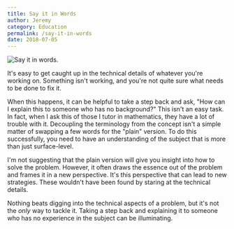 ```yaml
---
title: Say it in Words
author: Jeremy
category: Education
permalink: /say-it-in-words
date: 2018-07-05
---
```


![Say it in words.](http://res.cloudinary.com/dh3hm8pb7/image/upload/q_auto/v1529777421/Say_It_In_English.png)

It's easy to get caught up in the technical details of whatever you're working on. Something isn't working, and you're not quite sure what needs to be done to fix it.

When this happens, it can be helpful to take a step back and ask, "How can I explain this to someone who has no background?" This isn't an easy task. In fact, when I ask this of those I tutor in mathematics, they have a lot of trouble with it. Decoupling the terminology from the concept isn't a simple matter of swapping a few words for the "plain" version. To do this successfully, you need to have an understanding of the subject that is more than just surface-level.

I'm not suggesting that the plain version will give you insight into how to solve the problem. However, it often draws the essence out of the problem and frames it in a new perspective. It's this perspective that can lead to new strategies. These wouldn't have been found by staring at the technical details.

Nothing beats digging into the technical aspects of a problem, but it's not the *only* way to tackle it. Taking a step back and explaining it to someone who has no experience in the subject can be illuminating.
